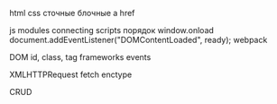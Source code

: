 html
css
сточные блочные
a href

js
modules
connecting scripts
порядок
window.onload
document.addEventListener("DOMContentLoaded", ready);
webpack

DOM
id, class, tag
frameworks
events

XMLHTTPRequest
fetch
enctype

CRUD
